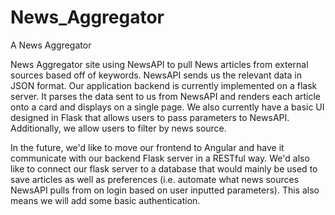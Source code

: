 # News_Aggregator
A News Aggregator

News Aggregator site using NewsAPI to pull News articles from external sources based off of keywords. NewsAPI sends us the relevant data in JSON format. Our application backend is currently implemented on a flask server. It parses the data sent to us from NewsAPI and renders each article onto a card and displays on a single page. We also currently have a basic UI designed in Flask that allows users to pass parameters to NewsAPI. Additionally, we allow users to filter by news source.

In the future, we'd like to move our frontend to Angular and have it communicate with our backend Flask server in a RESTful way. We'd also like to connect our flask server to a database that would mainly be used to save articles as well as preferences (i.e. automate what news sources NewsAPI pulls from on login based on user inputted parameters). This also means we will add some basic authentication.
